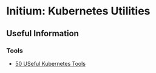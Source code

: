 # Initium: Kubernetes Utilities

## Useful Information
### Tools 
  * [50 USeful Kubernetes Tools](https://caylent.com/50-useful-kubernetes-tools-for-2020)